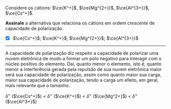 Considere os cátions: $\ce{K^+}$, $\ce{Mg^{2+}}$, $\ce{Al^{3+}}$, $\ce{Cs^+}$.

**Assinale** a alternativa que relaciona os cátions em ordem *crescente* de capacidade de polarização.

- [x] $\ce{Cs^+}$; $\ce{K^+}$; $\ce{Mg^{2+}}$; $\ce{Al^{3+}}$

---

A capacidade de polarização diz respeito a capacidade de polarizar uma nuvem eletrônica de modo a formar um polo negativo para interagir com o núcleo positivo do elemento. Daí, quanto menor o elemento, isto é, quanto menor a interferência gerada pela repulsão de sua nuvem eletrônica maior será sua capacidade de polarização, assim como quanto maior sua carga, maior sua capacidade de polarização, tendo a carga um efeito, em geral, mais relevante que o tamanho.

$\delta^+$ ($\ce{Cs^+}$) < $\delta^+$ ($\ce{K^+}$) < $\delta^+$ ($\ce{Mg^2+}$) < $\delta^+$ ($\ce{Al^3+}$) 
